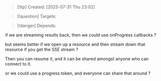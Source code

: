 
>[!tip] Created: [2025-07-31 Thu 23:02]

>[!question] Targets: 

>[!danger] Depends: 

if we are streaming results back, then we could use onProgress callbacks ?

but seems better if we open up a resource and then stream down that resource if you get the SSE stream ?

Then you can resume it, and it can be shared amongst anyone who can connect to it.

or we could use a progress token, and everyone can share that around ?